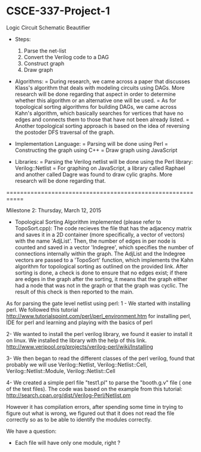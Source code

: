 # CSCE-337-Project-1

Logic Circuit Schematic Beautifier

* Steps:
	1) Parse the net-list
	2) Convert the Verilog code to a DAG
	3) Construct graph 
	4) Draw graph

* Algorithms:
	= During research, we came across a paper that discusses Klass's algorithm that deals with 
	modeling circuits using DAGs. More research will be done regarding that aspect in order to 
	determine whether this algorithm or an alternative one will be used. 
	= As for topological sorting algorithms for building DAGs, we came across Kahn's algorithm, 
	which basically searches for vertices that have no edges and connects them to those that 
	have not been already listed.
	= Another topological sorting approach is based on the idea of reversing the postoder DFS 
	traversal of the graph.  

* Implementation Language:
	= Parsing will be done using Perl
	= Constructing the graph using C++
	= Draw graph using JavaScript

* Libraries:
	= Parsing the Verilog netlist will be done using the Perl library: Verilog::Netlist
	= For graphing on JavaScript, a library called Raphael and another called Dagre was found to draw cylic graphs. More research will be done regarding that. 


===========================================================

Milestone 2: Thursday, March 12, 2015 

* Topological Sorting Algorithm implemented (please refer to TopoSort.cpp): 
The code recieves the file that has the adjacency matrix and saves it in a 2D container (more specifically, a vector of vectors) with the name 'AdjList'. Then, the number of edges in per node is counted and saved in a vector 'Indegree', which specifies the number of connections internally within the graph. 
The AdjList and the Indegree vectors are passed to a 'TopoSort' function, which implements the Kahn algorithm for topological sorting as outlined on the provided link. After sorting is done, a check is done to ensure that no edges exist; if there are edges in the graph after the sorting, it means that the graph either had a node that was not in the graph or that the graph was cyclic. The result of this check is then reported to the main. 

As for parsing the gate level netlist using perl:
1 - We started with installing perl. 
We followed this tutorial 
http://www.tutorialspoint.com/perl/perl_environment.htm
for installing perl, IDE for perl and learning and playing with the basics of perl

2- We wanted to install the perl verilog library, we found it easier to install it on linux. 
We installed the library with the help of this link.
http://www.veripool.org/projects/verilog-perl/wiki/Installing

3- We then began to read the different classes of the perl verilog, found that probably we will use Verilog::Netlist, Verilog::Netlist::Cell, Verilog::Netlist::Module, Verilog::Netlist::Cell

4- We created a simple perl file "test1.pl" to parse the "booth.g.v" file ( one of the test files). The code was based on the example from this tutorial:
http://search.cpan.org/dist/Verilog-Perl/Netlist.pm

However it has compilation errors, after spending some time in trying to figure out what is wrong, we figured out that it does not read the file correctly so as to be able to identify the modules correctly. 

We have a question:
- Each file will have only one module, right ?
